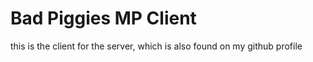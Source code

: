 # Bad Piggies MP Client
this is the client for the server, which is also found on my github profile
